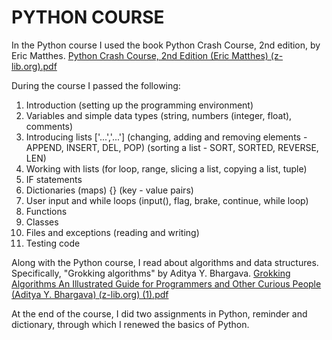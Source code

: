 # PYTHON COURSE

In the Python course I used the book Python Crash Course, 2nd edition, by Eric Matthes. 
[Python Crash Course, 2nd Edition (Eric Matthes) (z-lib.org).pdf](https://github.com/knezevic-marko/Python/files/11481501/Python.Crash.Course.2nd.Edition.Eric.Matthes.z-lib.org.pdf)

During the course I passed the following:

1. Introduction (setting up the programming environment)
2. Variables and simple data types (string, numbers (integer, float), comments)
3. Introducing lists ['...','...']
   (changing, adding and removing elements - APPEND, INSERT, DEL, POP)
   (sorting a list - SORT, SORTED, REVERSE, LEN)
4. Working with lists
   (for loop, range, slicing a list, copying a list, tuple)
5. IF statements
6. Dictionaries (maps) {}
   (key - value pairs)
7. User input and while loops
   (input(), flag, brake, continue, while loop)
8. Functions
9. Classes
10. Files and exceptions
    (reading and writing)
11. Testing code

Along with the Python course, I read about algorithms and data structures. 
Specifically, "Grokking algorithms" by Aditya Y. Bhargava.
[Grokking Algorithms An Illustrated Guide for Programmers and Other Curious People (Aditya Y. Bhargava) (z-lib.org) (1).pdf](https://github.com/knezevic-marko/Python/files/11481481/Grokking.Algorithms.An.Illustrated.Guide.for.Programmers.and.Other.Curious.People.Aditya.Y.Bhargava.z-lib.org.1.pdf)

At the end of the course, I did two assignments in Python, 
reminder and dictionary, through which I renewed the basics of Python.

